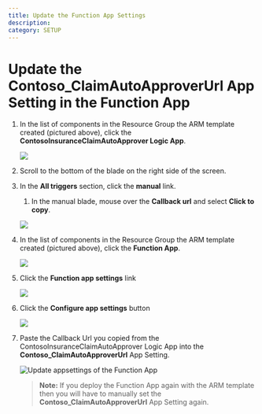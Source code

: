 ```yaml
---
title: Update the Function App Settings
description: 
category: SETUP
---
```


# Update the Contoso_ClaimAutoApproverUrl App Setting in the Function App

1. In the list of components in the Resource Group the ARM template created (pictured above), click the **ContosoInsuranceClaimAutoApprover Logic App**.

   ![]({{site.baseurl}}/img/deployment/azure-claim-auto-approver.png)

2. Scroll to the bottom of the blade on the right side of the screen.
3. In the **All triggers** section, click the **manual** link.
   1. In the manual blade, mouse over the **Callback url** and select **Click to copy**.

   ![]({{site.baseurl}}/img/deployment/get-claim-auto-approver-url.png)

4. In the list of components in the Resource Group the ARM template created (pictured above), click the **Function App**.

   ![]({{site.baseurl}}/img/deployment/azure-function-app.png)

5. Click the **Function app settings** link

   ![]({{site.baseurl}}/img/deployment/function-app-settings-link.png)

6. Click the **Configure app settings** button

   ![]({{site.baseurl}}/img/deployment/function-app-settings.png)

7. Paste the Callback Url you copied from the ContosoInsuranceClaimAutoApprover Logic App into the **Contoso_ClaimAutoApproverUrl** App Setting.

   ![Update appsettings of the Function App]({{site.baseurl}}/img/deployment/update-appsettings-of-the-function-app.png)

   >**Note:**  If you deploy the Function App again with the ARM template then you will have to manually set  the **Contoso_ClaimAutoApproverUrl** App Setting again.

